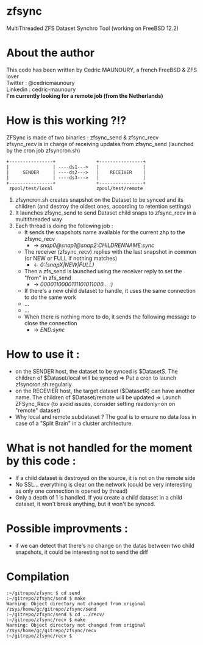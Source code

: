 # zfsync
MultiThreaded ZFS Dataset Synchro Tool (working on FreeBSD 12.2)

# About the author
This code has been written by Cedric MAUNOURY, a french FreeBSD & ZFS lover<br>
Twitter : @cedricmaunoury<br>
Linkedin : cedric-maunoury<br>
**I'm currently looking for a remote job (from the Netherlands)**

# How is this working ?!?
ZFSync is made of two binaries : zfsync_send & zfsync_recv<br>
zfsync_recv is in charge of receiving updates from zfsync_send (launched by the cron job zfsyncron.sh)<br>
```
+----------------+               +----------------+
|                | ----ds1--->   |                |
|     SENDER     | ----ds2--->   |    RECEIVER    |
|                | ----ds3--->   |                |
+----------------+               +----------------+
 zpool/test/local                zpool/test/remote
 ```

1. zfsyncron.sh creates snapshot on the Dataset to be synced and its children (and destroy the oldest ones, according to retention settings)
2. It launches zfsync_send to send Dataset child snaps to zfsync_recv in a multithreaded way
3. Each thread is doing the following job :
    - It sends the snapshots name available for the current zhp to the zfsync_recv
      - -> *snap0@snap1@snap2:CHILDRENNAME:sync*
    - The receiver (zfsync_recv) replies with the last snapshot in common (or NEW or FULL if nothing matches)
      - <- *0:(snapX|NEW|FULL)*
    - Then a zfs_send is launched using the receiver reply to set the "from" in zfs_send
      - -> *0000110000111101011000... :)*
    - If there's a new child dataset to handle, it uses the same connection to do the same work
    - ...
    - ...
    - When there is nothing more to do, it sends the following message to close the connection
      - -> *END:sync*

# How to use it :
- on the SENDER host, the dataset to be synced is $DatasetS. The children of $Dataset/local will be synced => Put a cron to launch zfsyncron.sh regularly
- on the RECEVIER host, the target dataset ($DatasetR) can have another name. The children of $Dataset/remote will be updated => Launch ZFSync_Recv (to avoid issues, consider setting readonly=on on "remote" dataset)
- Why local and remote subdataset ? The goal is to ensure no data loss in case of a "Split Brain" in a cluster architecture.

# What is not handled for the moment by this code : 
- If a child dataset is destroyed on the source, it is not on the remote side
- No SSL... everything is clear on the network (could be very interesting as only one connection is opened by thread)
- Only a depth of 1 is handled. If you create a child dataset in a child dataset, it won't break anything, but it won't be synced.

# Possible improvments :
- if we can detect that there's no change on the datas between two child snapshots, it could be interesting not to send the diff

# Compilation
 ```
:~/gitrepo/zfsync $ cd send
:~/gitrepo/zfsync/send $ make
Warning: Object directory not changed from original /zsys/home/gc/gitrepo/zfsync/send
:~/gitrepo/zfsync/send $ cd ../recv/
:~/gitrepo/zfsync/recv $ make
Warning: Object directory not changed from original /zsys/home/gc/gitrepo/zfsync/recv
:~/gitrepo/zfsync/recv $ 
 ```
